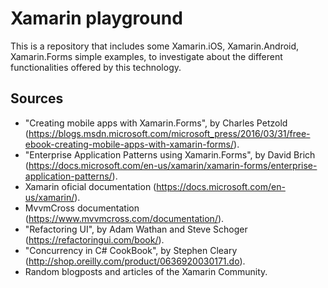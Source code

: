 # Xamarin playground

This is a repository that includes some Xamarin.iOS, Xamarin.Android, Xamarin.Forms simple examples, to investigate about the different functionalities offered by this technology.

## Sources

- "Creating mobile apps with Xamarin.Forms", by Charles Petzold (https://blogs.msdn.microsoft.com/microsoft_press/2016/03/31/free-ebook-creating-mobile-apps-with-xamarin-forms/).
- "Enterprise Application Patterns using Xamarin.Forms", by David Brich (https://docs.microsoft.com/en-us/xamarin/xamarin-forms/enterprise-application-patterns/).
- Xamarin oficial documentation (https://docs.microsoft.com/en-us/xamarin/).
- MvvmCross documentation (https://www.mvvmcross.com/documentation/).
- "Refactoring UI", by Adam Wathan and Steve Schoger (https://refactoringui.com/book/).
- "Concurrency in C# CookBook", by Stephen Cleary (http://shop.oreilly.com/product/0636920030171.do).
- Random blogposts and articles of the Xamarin Community.